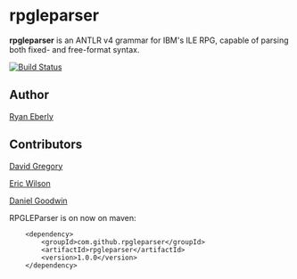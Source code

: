 # rpgleparser

**rpgleparser** is an ANTLR v4 grammar for IBM's ILE RPG, capable of parsing both fixed- and free-format syntax.

[![Build Status](https://travis-ci.org/rpgleparser/rpgleparser.svg?branch=master)](https://travis-ci.org/rpgleparser/rpgleparser)

## Author
[Ryan Eberly](https://github.com/ryaneberly)

## Contributors
[David Gregory](https://github.com/DavidGregory084)

[Eric Wilson](https://github.com/TheEricWilson)

[Daniel Goodwin](https://github.com/danielgoodwin)


RPGLEParser is on now on maven:

        <dependency>
            <groupId>com.github.rpgleparser</groupId>
            <artifactId>rpgleparser</artifactId>
            <version>1.0.0</version>
        </dependency>
